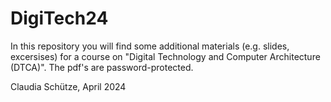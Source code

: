 # DigiTech24

In this repository you will find some additional materials (e.g. slides, excersises) for a course on "Digital Technology and Computer Architecture (DTCA)". The pdf's are password-protected.

Claudia Schütze, April 2024

